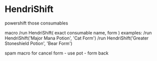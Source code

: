 # HendriShift
powershift those consumables

macro /run HendriShift( exact consumable name, form )
examples: 
/run HendriShift('Major Mana Potion', 'Cat Form')
/run HendriShift('Greater Stoneshield Potion', 'Bear Form')

spam macro for cancel form - use pot - form back
